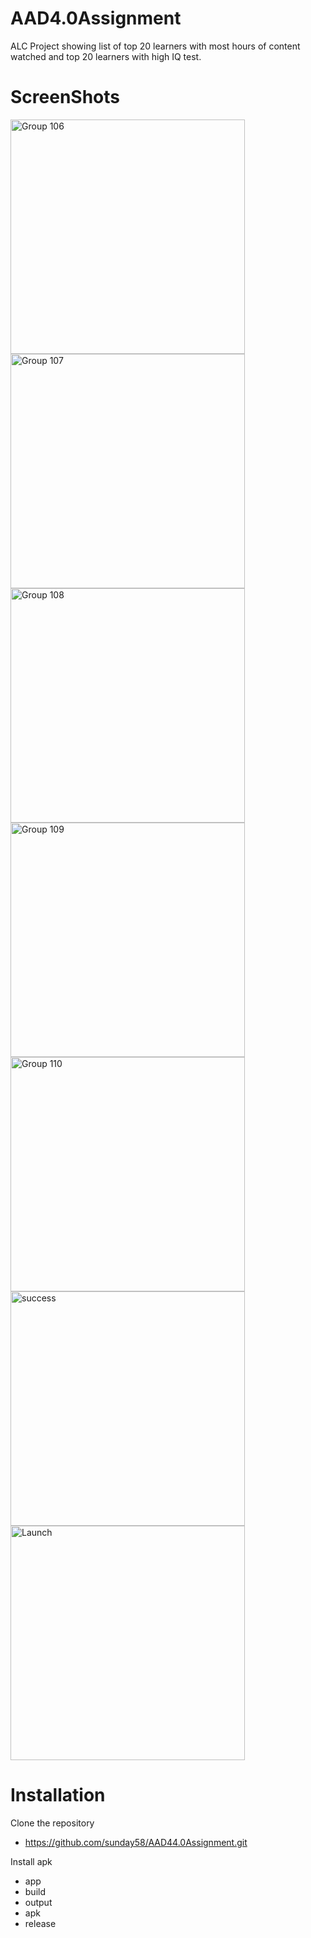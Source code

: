 # AAD4.0Assignment
ALC Project showing list of top 20 learners with most hours of content watched and top 20 learners with high IQ test.

# ScreenShots

<img width="375" alt="Group 106" src="https://user-images.githubusercontent.com/46400048/92334912-1ebbd200-f08a-11ea-9d37-ceb5659dbffa.png">
<img width="375" alt="Group 107" src="https://user-images.githubusercontent.com/46400048/92334917-22e7ef80-f08a-11ea-9399-b905f48513eb.png">
<img width="375" alt="Group 108" src="https://user-images.githubusercontent.com/46400048/92334921-28ddd080-f08a-11ea-8350-e17ad3c42520.png">
<img width="375" alt="Group 109" src="https://user-images.githubusercontent.com/46400048/92334923-2c715780-f08a-11ea-81b3-69a6f9695e28.png">
<img width="375" alt="Group 110" src="https://user-images.githubusercontent.com/46400048/92334925-2f6c4800-f08a-11ea-8758-05fdb27c2634.png">
<img width="375" alt="success" src="https://user-images.githubusercontent.com/46400048/92334929-33986580-f08a-11ea-8d4e-dcae0713736b.png">
<img width="375" alt="Launch" src="https://user-images.githubusercontent.com/46400048/92334931-3d21cd80-f08a-11ea-8fad-dc4abba86b78.png">

# Installation
Clone the repository
* https://github.com/sunday58/AAD44.0Assignment.git

Install apk
* app
* build
* output
* apk
* release
